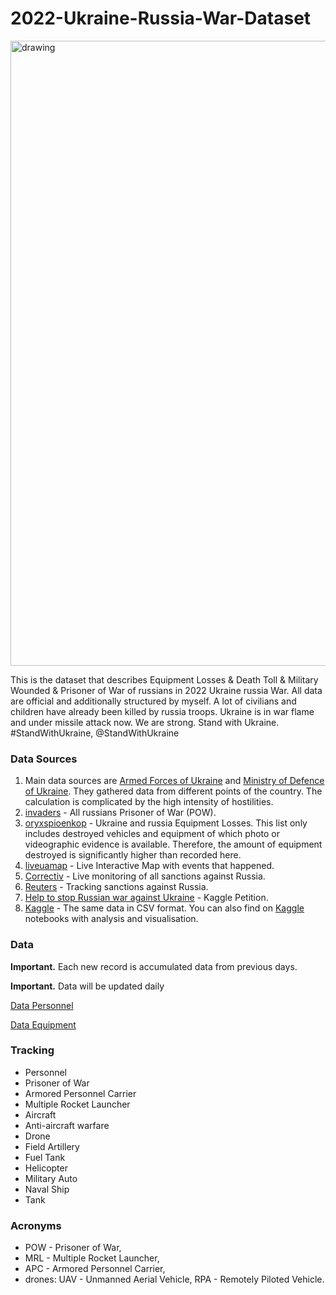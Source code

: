 # 2022-Ukraine-Russia-War-Dataset

<img src="https://github.com/PetroIvaniuk/2022-Ukraine-Russia-War-Dataset/blob/main/images/dataset_2022_war_ukraine_russia.png" alt="drawing" width="1000"/>

This is the dataset that describes Equipment Losses & Death Toll & Military Wounded & Prisoner of War of russians in 2022 Ukraine russia War. 
All data are official and additionally structured by myself. 
A lot of civilians and children have already been killed by russia troops. Ukraine is in war flame and under missile attack now. We are strong. Stand with Ukraine. #StandWithUkraine, @StandWithUkraine

### Data Sources
1. Main data sources are [Armed Forces of Ukraine](https://www.zsu.gov.ua/en) and [Ministry of Defence of Ukraine](https://www.mil.gov.ua/en/). They gathered data from different points of the country. The calculation is complicated by the high intensity of hostilities.
2. [invaders](https://invaders-rf.com/) - All russians Prisoner of War (POW).
3. [oryxspioenkop](https://www.oryxspioenkop.com/2022/02/attack-on-europe-documenting-equipment.html) - Ukraine and russia Equipment Losses. This list only includes destroyed vehicles and equipment of which photo or videographic evidence is available. Therefore, the amount of equipment destroyed is significantly higher than recorded here.
4. [liveuamap](https://liveuamap.com/) - Live Interactive Map with events that happened.
5. [Correctiv](https://correctiv.org/en/latest-stories/2022/03/01/sanctions-tracker-live-monitoring-of-all-sanctions-against-russia/) - Live monitoring of all sanctions against Russia.
6. [Reuters](https://graphics.reuters.com/UKRAINE-CRISIS/SANCTIONS/byvrjenzmve/index.html) - Tracking sanctions against Russia.
7. [Help to stop Russian war against Ukraine](https://www.kaggle.com/general/310445) - Kaggle Petition.
8. [Kaggle](https://www.kaggle.com/piterfm/2022-ukraine-russian-war) - The same data in CSV format. You can also find on [Kaggle](https://www.kaggle.com/datasets/piterfm/2022-ukraine-russian-war/code) notebooks with analysis and visualisation.

### Data
**Important.** Each new record is accumulated data from previous days.

**Important.** Data will be updated daily

[Data Personnel](https://github.com/PetroIvaniuk/2022-Ukraine-Russia-War-Dataset/blob/main/data/russia_losses_personnel.json) 

[Data Equipment](https://github.com/PetroIvaniuk/2022-Ukraine-Russia-War-Dataset/blob/main/data/russia_losses_equipment.json)

### Tracking
- Personnel
- Prisoner of War
- Armored Personnel Carrier
- Multiple Rocket Launcher
- Aircraft               
- Anti-aircraft warfare
- Drone
- Field Artillery
- Fuel Tank
- Helicopter
- Military Auto
- Naval Ship
- Tank

### Acronyms
- POW - Prisoner of War,
- MRL - Multiple Rocket Launcher,
- APC - Armored Personnel Carrier,
- drones: UAV - Unmanned Aerial Vehicle, RPA - Remotely Piloted Vehicle.
